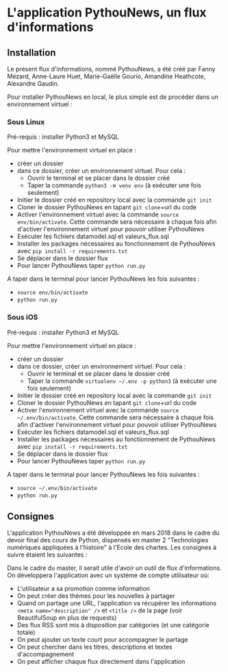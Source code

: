 # L'application PythouNews, un flux d'informations

## Installation

Le présent flux d'informations, nommé PythouNews, a été créé par Fanny Mézard, Anne-Laure Huet, Marie-Gaëlle Gourio, Amandine Heathcote, Alexandre Gaudin.

Pour installer PythouNews en local, le plus simple est de procéder dans un environnement virtuel :

### Sous Linux

Pré-requis : installer Python3 et MySQL

Pour mettre l'environnement virtuel en place :
* créer un dossier
* dans ce dossier, créer un environnement virtuel. Pour cela :
  * Ouvrir le terminal et se placer dans le dossier créé
  * Taper la commande `python3 -m venv env` (à exécuter une fois seulement)
* Initier le dossier créé en repository local avec la commande `git init`
* Cloner le dossier PythouNews en tapant `git clone`+url du code
* Activer l'environnement virtuel avec la commande `source env/bin/activate`. Cette commande sera nécessaire à chaque fois afin d'activer l'environnement virtuel pour pouvoir utiliser PythouNews
* Exécuter les fichiers datamodel.sql et valeurs_flux.sql
* Installer les packages nécessaires au fonctionnement de PythouNews avec `pip install -r requirements.txt`
* Se déplacer dans le dossier flux
* Pour lancer PythouNews taper `python run.py`

A taper dans le terminal pour lancer PythouNews les fois suivantes :
* `source env/bin/activate`
* `python run.py`

### Sous iOS

Pré-requis : installer Python3 et MySQL

Pour mettre l'environnement virtuel en place :
* créer un dossier
* dans ce dossier, créer un environnement virtuel. Pour cela :
  * Ouvrir le terminal et se placer dans le dossier créé
  * Taper la commande `virtualenv ~/.env -p python3` (à exécuter une fois seulement)
* Initier le dossier créé en repository local avec la commande `git init`
* Cloner le dossier PythouNews en tapant `git clone`+url du code
* Activer l'environnement virtuel avec la commande `source ~/.env/bin/activate`. Cette commande sera nécessaire à chaque fois afin d'activer l'environnement virtuel pour pouvoir utiliser PythouNews
* Exécuter les fichiers datamodel.sql et valeurs_flux.sql
* Installer les packages nécessaires au fonctionnement de PythouNews avec `pip install -r requirements.txt`
* Se déplacer dans le dossier flux
* Pour lancer PythouNews taper `python run.py`

A taper dans le terminal pour lancer PythouNews les fois suivantes :
* `source ~/.env/bin/activate`
* `python run.py`

## Consignes

L'application PythouNews a été développée en mars 2018 dans le cadre du devoir final des cours de Python, dispensés en master 2 "Technologies numériques appliquées à l'histoire" à l'Ecole des chartes. Les consignes à suivre étaient les suivantes :

Dans le cadre du master, il serait utile d'avoir un outil de flux d'informations. On développera l'application avec un système de compte utilisateur où:
* L'utilisateur a sa promotion comme information
* On peut créer des thèmes pour les nouvelles à partager
* Quand on partage une URL, l'application va récupérer les informations `<meta name="description" />` et `<title />` de la page (voir BeautifulSoup en plus de requests)
* Des flux RSS sont mis à disposition par catégories (et une catégorie totale)
* On peut ajouter un texte court pour accompagner le partage
* On peut chercher dans les titres, descriptions et textes d'accompagnement
* On peut afficher chaque flux directement dans l'application
